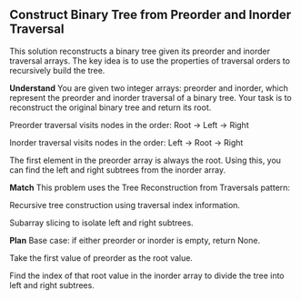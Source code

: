 ## Construct Binary Tree from Preorder and Inorder Traversal
This solution reconstructs a binary tree given its preorder and inorder traversal arrays. The key idea is to use the properties of traversal orders to recursively build the tree.

**Understand**
You are given two integer arrays: preorder and inorder, which represent the preorder and inorder traversal of a binary tree. Your task is to reconstruct the original binary tree and return its root.

Preorder traversal visits nodes in the order: Root -> Left -> Right

Inorder traversal visits nodes in the order: Left -> Root -> Right

The first element in the preorder array is always the root. Using this, you can find the left and right subtrees from the inorder array.

**Match**
This problem uses the Tree Reconstruction from Traversals pattern:

Recursive tree construction using traversal index information.

Subarray slicing to isolate left and right subtrees.

**Plan**
Base case: if either preorder or inorder is empty, return None.

Take the first value of preorder as the root value.

Find the index of that root value in the inorder array to divide the tree into left and right subtrees.